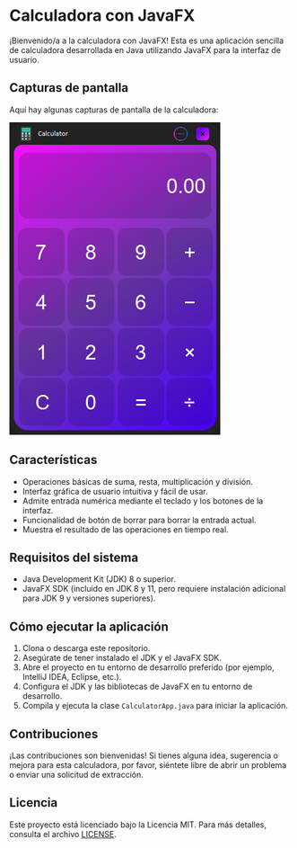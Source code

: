 # Calculadora con JavaFX

¡Bienvenido/a a la calculadora con JavaFX! Esta es una aplicación sencilla de calculadora desarrollada en Java utilizando JavaFX para la interfaz de usuario.

## Capturas de pantalla

Aquí hay algunas capturas de pantalla de la calculadora:

![Captura de pantalla 1](https://github.com/zOmArRD/CalculatorRemake/blob/development/src/main/resources/dev/zomarrd/calculator/img.png)

## Características

- Operaciones básicas de suma, resta, multiplicación y división.
- Interfaz gráfica de usuario intuitiva y fácil de usar.
- Admite entrada numérica mediante el teclado y los botones de la interfaz.
- Funcionalidad de botón de borrar para borrar la entrada actual.
- Muestra el resultado de las operaciones en tiempo real.

## Requisitos del sistema

- Java Development Kit (JDK) 8 o superior.
- JavaFX SDK (incluido en JDK 8 y 11, pero requiere instalación adicional para JDK 9 y versiones superiores).

## Cómo ejecutar la aplicación

1. Clona o descarga este repositorio.
2. Asegúrate de tener instalado el JDK y el JavaFX SDK.
3. Abre el proyecto en tu entorno de desarrollo preferido (por ejemplo, IntelliJ IDEA, Eclipse, etc.).
4. Configura el JDK y las bibliotecas de JavaFX en tu entorno de desarrollo.
5. Compila y ejecuta la clase `CalculatorApp.java` para iniciar la aplicación.

## Contribuciones

¡Las contribuciones son bienvenidas! Si tienes alguna idea, sugerencia o mejora para esta calculadora, por favor, siéntete libre de abrir un problema o enviar una solicitud de extracción.

## Licencia

Este proyecto está licenciado bajo la Licencia MIT. Para más detalles, consulta el archivo [LICENSE](/LICENSE).

